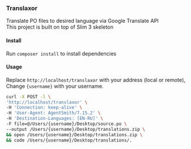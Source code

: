 ### Translaxor
Translate PO files to desired language via Google Translate API<br/>
This project is built on top of Slim 3 skeleton

#### Install

Run ```composer install``` to install dependencies

#### Usage

Replace ```http://localhost/translaxor``` with your address (local or remote),
Change ```{username}``` with your username.

```bash
curl -X POST -l \
'http://localhost/translaxor' \
-H 'Connection: keep-alive' \
-H 'User-Agent: AgentSmith/7.15.2' \
-H 'Destination-Languages: [EN-RU]' \
-F file=@/Users/{username}/Desktop/source.po \
--output /Users/{username}/Desktop/translations.zip \
&& open /Users/{username}/Desktop/translations.zip \
&& code /Users/{username}/Desktop/translations/.
```